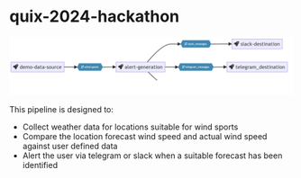 # quix-2024-hackathon

![](pipeline.png)

This pipeline is designed to:

 - Collect weather data for locations suitable for wind sports
 - Compare the location forecast wind speed and actual wind speed against user defined data
 - Alert the user via telegram or slack when a suitable forecast has been identified